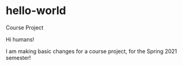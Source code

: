 # hello-world
Course Project

Hi humans!

I am making basic changes for a course project, for the Spring 2021 semester! 
